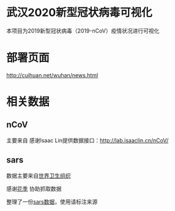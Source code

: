 # 武汉2020新型冠状病毒可视化
本项目为2019新型冠状病毒（2019-nCoV）疫情状况进行可视化

# 部署页面
http://cuihuan.net/wuhan/news.html

# 相关数据
## nCoV
主要来自
感谢Isaac Lin提供数据接口：http://lab.isaaclin.cn/nCoV/

## sars
数据主要来自[世界卫生组织](https://www.who.int/csr/sars/country/en/)

感谢[花季](895126066@qq.com) 协助抓取数据

整理了一份[sars数据](./data/sars/all)，使用请标注来源
